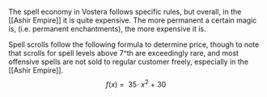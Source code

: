 The spell economy in Vostera follows specific rules, but overall, in the [[Ashir Empire]] it is quite expensive. The more permanent a certain magic is, (i.e. permanent enchantments), the more expensive it is. 

Spell scrolls follow the following formula to determine price, though to note that scrolls for spell levels above 7^th are exceedingly rare, and most offensive spells are not sold to regular customer freely, especially in the [[Ashir Empire]]. $$ f\left(x\right)\ =\ \ 35\cdot\ x^{2}\ +\ 30$$